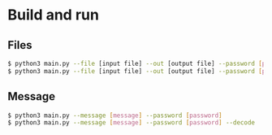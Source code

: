 # Build and run

## Files

```sh
$ python3 main.py --file [input file] --out [output file] --password [password]
$ python3 main.py --file [input file] --out [output file] --password [password] --decode
```

## Message

```sh
$ python3 main.py --message [message] --password [password]
$ python3 main.py --message [message] --password [password] --decode
```
